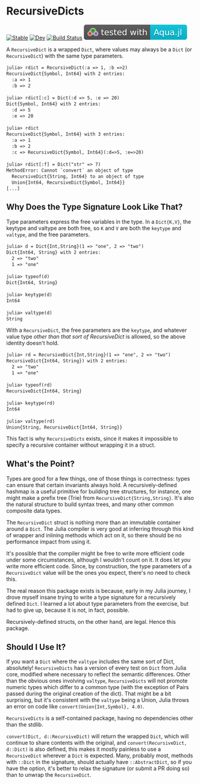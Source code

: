 # RecursiveDicts

[![Stable](https://img.shields.io/badge/docs-stable-blue.svg)](https://mnemnion.github.io/RecursiveDicts.jl/stable/)
[![Dev](https://img.shields.io/badge/docs-dev-blue.svg)](https://mnemnion.github.io/RecursiveDicts.jl/dev/)
[![Build Status](https://github.com/mnemnion/RecursiveDicts.jl/actions/workflows/CI.yml/badge.svg?branch=trunk)](https://github.com/mnemnion/RecursiveDicts.jl/actions/workflows/CI.yml?query=branch%3Atrunk)
[![Aqua](https://raw.githubusercontent.com/JuliaTesting/Aqua.jl/master/badge.svg)](https://github.com/JuliaTesting/Aqua.jl)

A `RecursiveDict` is a wrapped `Dict`, where values may always be a `Dict` (or
`RecursiveDict`) with the same type parameters.

```jldoctest
julia> rdict = RecursiveDict(:a => 1, :b =>2)
RecursiveDict{Symbol, Int64} with 2 entries:
  :a => 1
  :b => 2

julia> rdict[:c] = Dict(:d => 5, :e => 20)
Dict{Symbol, Int64} with 2 entries:
  :d => 5
  :e => 20

julia> rdict
RecursiveDict{Symbol, Int64} with 3 entries:
  :a => 1
  :b => 2
  :c => RecursiveDict{Symbol, Int64}(:d=>5, :e=>20)

julia> rdict[:f] = Dict("str" => 7)
MethodError: Cannot `convert` an object of type
  RecursiveDict{String, Int64} to an object of type
  Union{Int64, RecursiveDict{Symbol, Int64}}
[...]
```

## Why Does the Type Signature Look Like That?

Type parameters express the free variables in the type. In a `Dict{K,V}`, the keytype and
valtype are both free, so `K` and `V` are both the `keytype` and `valtype`, and the free parameters.

```jldoctest
julia> d = Dict{Int,String}(1 => "one", 2 => "two")
Dict{Int64, String} with 2 entries:
  2 => "two"
  1 => "one"

julia> typeof(d)
Dict{Int64, String}

julia> keytype(d)
Int64

julia> valtype(d)
String
```

With a `RecursiveDict`, the free parameters are the `keytype`, and whatever value type
_other than that sort of RecursiveDict_ is allowed, so the above identity doesn't hold.

```jldoctest
julia> rd = RecursiveDict{Int,String}(1 => "one", 2 => "two")
RecursiveDict{Int64, String}) with 2 entries:
  2 => "two"
  1 => "one"

julia> typeof(rd)
RecursiveDict{Int64, String}

julia> keytype(rd)
Int64

julia> valtype(rd)
Union{String, RecursiveDict{Int64, String}}
```

This fact is why `RecursiveDicts` exists, since it makes it impossible to specify
a recursive container without wrapping it in a struct.

## What's the Point?

Types are good for a few things, one of those things is correctness: types can ensure
that certain invariants always hold.  A recursively-defined hashmap is a useful
primitive for building tree structures, for instance, one might make a prefix tree (Trie)
from `RecursiveDict{String,String}`.  It's also the natural structure to build syntax
trees, and many other common composite data types.

The `RecursiveDict` struct is nothing more than an immutable container around a `Dict`.
The Julia compiler is very good at inferring through this kind of wrapper and inlining
methods which act on it, so there should be no performance impact from using it.

It's possible that the compiler might be free to write more efficient code under some
circumstances, although I wouldn't count on it.  It does let _you_ write more efficient
code.  Since, by construction, the type parameters of a `RecursiveDict` value will be the
ones you expect, there's no need to check this.

The real reason this package exists is because, early in my Julia journey, I drove myself
insane trying to write a type signature for a recursively defined `Dict`.  I learned a lot
about type parameters from the exercise, but had to give up, because it is not, in fact,
possible.

Recursively-defined structs, on the other hand, are legal. Hence this package.

## Should I Use It?

If you want a `Dict` where the `valtype` includes the same sort of Dict, absolutely!
`RecursiveDicts` has a version of every test on `Dict` from Julia core, modified where
necessary to reflect the semantic differences.  Other than the obvious ones involving
`valtype`, `RecursiveDicts` will not promote numeric types which differ to a common type
(with the exception of Pairs passed during the original creation of the dict).  That
might be a bit surprising, but it's consistent with the `valtype` being a Union, Julia
throws an error on code like `convert(Union{Int,Symbol}, 4.0)`.

`RecursiveDicts` is a self-contained package, having no dependencies other than the
stdlib.

`convert(Dict, d::RecursiveDict)` will return the wrapped `Dict`, which will continue to
share contents with the original, and `convert(RecursiveDict, d::Dict)` is also defined,
this makes it mostly painless to use a `RecursiveDict` wherever a `Dict` is
expected.  Many, probably most, methods with `::Dict` in the signature, should actually
have `::AbstractDict`, so if you have the option, it's better to relax the signature (or
submit a PR doing so) than to unwrap the `RecursiveDict`.